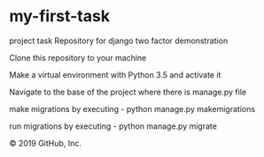 # my-first-task
project task
Repository for django two factor demonstration

Clone this repository to your machine

Make a virtual environment with Python 3.5 and activate it

Navigate to the base of the project where there is manage.py file


make migrations by executing - python manage.py makemigrations

run migrations by executing - python manage.py migrate


© 2019 GitHub, Inc.
